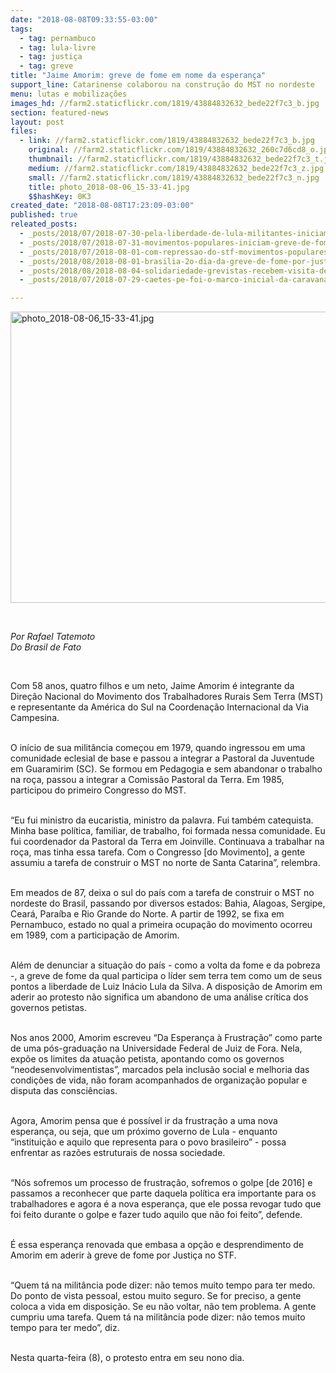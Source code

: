 ```yaml
---
date: "2018-08-08T09:33:55-03:00"
tags:
  - tag: pernambuco
  - tag: lula-livre
  - tag: justiça
  - tag: greve
title: "Jaime Amorim: greve de fome em nome da esperança"
support_line: Catarinense colaborou na construção do MST no nordeste
menu: lutas e mobilizações
images_hd: //farm2.staticflickr.com/1819/43884832632_bede22f7c3_b.jpg
section: featured-news
layout: post
files:
  - link: //farm2.staticflickr.com/1819/43884832632_bede22f7c3_b.jpg
    original: //farm2.staticflickr.com/1819/43884832632_260c7d6cd8_o.jpg
    thumbnail: //farm2.staticflickr.com/1819/43884832632_bede22f7c3_t.jpg
    medium: //farm2.staticflickr.com/1819/43884832632_bede22f7c3_z.jpg
    small: //farm2.staticflickr.com/1819/43884832632_bede22f7c3_n.jpg
    title: photo_2018-08-06_15-33-41.jpg
    $$hashKey: 0K3
created_date: "2018-08-08T17:23:09-03:00"
published: true
releated_posts:
  - _posts/2018/07/2018-07-30-pela-liberdade-de-lula-militantes-iniciam-greve-de-fome-e-cobram-justica-no-stf.md
  - _posts/2018/07/2018-07-31-movimentos-populares-iniciam-greve-de-fome-no-stf-nesta-terca-feira.md
  - _posts/2018/07/2018-08-01-com-repressao-do-stf-movimentos-populares-dao-inicio-a-greve-de-fome-em-brasilia.md
  - _posts/2018/08/2018-08-01-brasilia-2o-dia-da-greve-de-fome-por-justica-no-stf.md
  - _posts/2018/08/2018-08-04-solidariedade-grevistas-recebem-visita-de-manuela-d-avila-e-eugenio-aragao.md
  - _posts/2018/07/2018-07-29-caetes-pe-foi-o-marco-inicial-da-caravana-semiarido-contra-a-fome.md

---
```

<p><img alt="photo_2018-08-06_15-33-41.jpg" height="466" src="//farm2.staticflickr.com/1819/43884832632_bede22f7c3_b.jpg" width="700" /></p>

<p>&nbsp;</p>

<p><em>Por Rafael Tatemoto<br />
Do Brasil de Fato</em></p>

<p>&nbsp;</p>

<p>Com 58 anos, quatro filhos e um neto, Jaime Amorim &eacute; integrante da Dire&ccedil;&atilde;o Nacional do Movimento dos Trabalhadores Rurais Sem Terra (MST) e representante da Am&eacute;rica do Sul na Coordena&ccedil;&atilde;o Internacional da Via Campesina.</p>

<p><br />
O in&iacute;cio de sua milit&acirc;ncia come&ccedil;ou em 1979, quando ingressou em uma comunidade eclesial de base e passou a integrar a Pastoral da Juventude em Guaramirim (SC). Se formou em Pedagogia e sem abandonar o trabalho na ro&ccedil;a, passou a integrar a Comiss&atilde;o Pastoral da Terra. Em 1985, participou do primeiro Congresso do MST.</p>

<p><br />
&ldquo;Eu fui ministro da eucaristia, ministro da palavra. Fui tamb&eacute;m catequista. Minha base pol&iacute;tica, familiar, de trabalho, foi formada nessa comunidade. Eu fui coordenador da Pastoral da Terra em Joinville. Continuava a trabalhar na ro&ccedil;a, mas tinha essa tarefa. Com o Congresso [do Movimento], a gente assumiu a tarefa de construir o MST no norte de Santa Catarina&rdquo;, relembra.</p>

<p><br />
Em meados de 87, deixa o sul do pa&iacute;s com a tarefa de construir o MST no nordeste do Brasil, passando por diversos estados: Bahia, Alagoas, Sergipe, Cear&aacute;, Para&iacute;ba e Rio Grande do Norte. A partir de 1992, se fixa em Pernambuco, estado no qual a primeira ocupa&ccedil;&atilde;o do movimento ocorreu em 1989, com a participa&ccedil;&atilde;o de Amorim.</p>

<p><br />
Al&eacute;m de denunciar a situa&ccedil;&atilde;o do pa&iacute;s - como a volta da fome e da pobreza -, a greve de fome da qual participa o l&iacute;der sem terra tem como um de seus pontos a liberdade de Luiz In&aacute;cio Lula da Silva. A disposi&ccedil;&atilde;o de Amorim em aderir ao protesto n&atilde;o significa um abandono de uma an&aacute;lise cr&iacute;tica dos governos petistas.</p>

<p><br />
Nos anos 2000, Amorim escreveu &ldquo;Da Esperan&ccedil;a &agrave; Frustra&ccedil;&atilde;o&rdquo; como parte de uma p&oacute;s-gradua&ccedil;&atilde;o na Universidade Federal de Juiz de Fora. Nela, exp&otilde;e os limites da atua&ccedil;&atilde;o petista, apontando como os governos &ldquo;neodesenvolvimentistas&rdquo;, marcados pela inclus&atilde;o social e melhoria das condi&ccedil;&otilde;es de vida, n&atilde;o foram acompanhados de organiza&ccedil;&atilde;o popular e disputa das consci&ecirc;ncias.</p>

<p><br />
Agora, Amorim pensa que &eacute; poss&iacute;vel ir da frustra&ccedil;&atilde;o a uma nova esperan&ccedil;a, ou seja, que um pr&oacute;ximo governo de Lula - enquanto &ldquo;institui&ccedil;&atilde;o e aquilo que representa para o povo brasileiro&rdquo; - possa enfrentar as raz&otilde;es estruturais de nossa sociedade.</p>

<p><br />
&ldquo;N&oacute;s sofremos um processo de frustra&ccedil;&atilde;o, sofremos o golpe [de 2016] e passamos a reconhecer que parte daquela pol&iacute;tica era importante para os trabalhadores e agora &eacute; a nova esperan&ccedil;a, que ele possa revogar tudo que foi feito durante o golpe e fazer tudo aquilo que n&atilde;o foi feito&rdquo;, defende.</p>

<p><br />
&Eacute; essa esperan&ccedil;a renovada que embasa a op&ccedil;&atilde;o e desprendimento de Amorim em aderir &agrave; greve de fome por Justi&ccedil;a no STF.</p>

<p><br />
&ldquo;Quem t&aacute; na milit&acirc;ncia pode dizer: n&atilde;o temos muito tempo para ter medo. Do ponto de vista pessoal, estou muito seguro. Se for preciso, a gente coloca a vida em disposi&ccedil;&atilde;o. Se eu n&atilde;o voltar, n&atilde;o tem problema. A gente cumpriu uma tarefa. Quem t&aacute; na milit&acirc;ncia pode dizer: n&atilde;o temos muito tempo para ter medo&rdquo;, diz.</p>

<p><br />
Nesta quarta-feira (8), o protesto entra em seu nono dia.</p>

